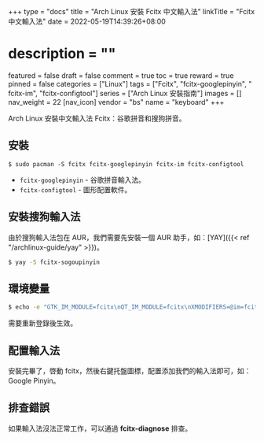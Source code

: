 +++
type = "docs"
title = "Arch Linux 安裝 Fcitx 中文輸入法"
linkTitle = "Fcitx 中文輸入法"
date = 2022-05-19T14:39:26+08:00
# description = ""
featured = false
draft = false
comment = true
toc = true
reward = true
pinned = false
categories = ["Linux"]
tags = ["Fcitx", "fcitx-googlepinyin", " fcitx-im", "fcitx-configtool"]
series = ["Arch Linux 安裝指南"]
images = []
nav_weight = 22
[nav_icon]
  vendor = "bs"
  name = "keyboard"
+++

Arch Linux 安裝中文輸入法 Fcitx：谷歌拼音和搜狗拼音。

<!--more-->

## 安裝

```shell
$ sudo pacman -S fcitx fcitx-googlepinyin fcitx-im fcitx-configtool
```

- `fcitx-googlepinyin` - 谷歌拼音輸入法。
- `fcitx-configtool` - 圖形配置軟件。

## 安裝搜狗輸入法

由於搜狗輸入法包在 AUR，我們需要先安裝一個 AUR 助手，如：[YAY]({{< ref "/archlinux-guide/yay" >}})。

```bash
$ yay -S fcitx-sogoupinyin
```

## 環境變量

```bash
$ echo -e "GTK_IM_MODULE=fcitx\nQT_IM_MODULE=fcitx\nXMODIFIERS=@im=fcitx" > ~/.pam_environment
```

需要重新登錄後生效。

## 配置輸入法

安裝完畢了，啓動 fcitx，然後右鍵托盤圖標，配置添加我們的輸入法即可，如：Google Pinyin。

## 排查錯誤

如果輸入法沒法正常工作，可以通過 **fcitx-diagnose** 排查。

 [1]: https://wiki.archlinux.org/index.php/Fcitx#Chinese

